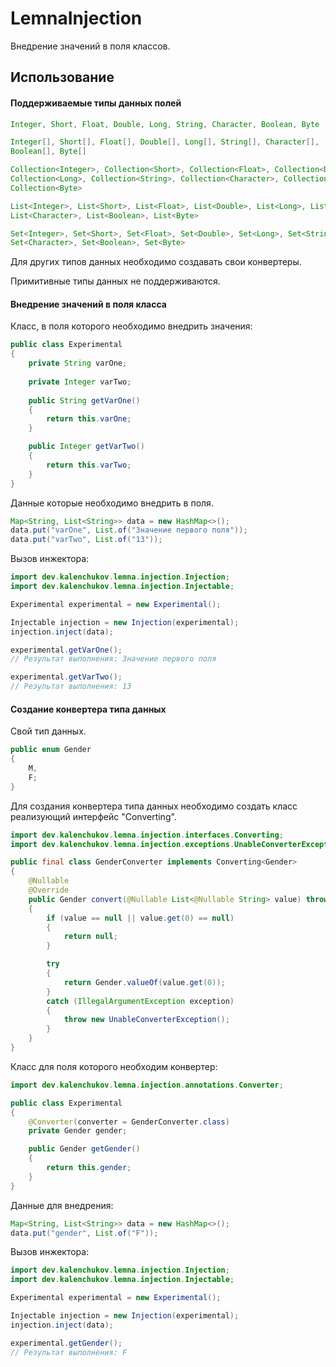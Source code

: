 # LemnaInjection
Внедрение значений в поля классов.

## Использование
#### Поддерживаемые типы данных полей
```java
Integer, Short, Float, Double, Long, String, Character, Boolean, Byte
```

```java
Integer[], Short[], Float[], Double[], Long[], String[], Character[],
Boolean[], Byte[]
```

```java
Collection<Integer>, Collection<Short>, Collection<Float>, Collection<Double>, 
Collection<Long>, Collection<String>, Collection<Character>, Collection<Boolean>,
Collection<Byte>
```

```java
List<Integer>, List<Short>, List<Float>, List<Double>, List<Long>, List<String>,
List<Character>, List<Boolean>, List<Byte>
```

```java
Set<Integer>, Set<Short>, Set<Float>, Set<Double>, Set<Long>, Set<String>,
Set<Character>, Set<Boolean>, Set<Byte>
```

Для других типов данных необходимо создавать свои конвертеры.

Примитивные типы данных не поддерживаются.

#### Внедрение значений в поля класса
Класс, в поля которого необходимо внедрить значения:

```java
public class Experimental
{
    private String varOne;
    
    private Integer varTwo;
    
    public String getVarOne()
    {
        return this.varOne;
    }

    public Integer getVarTwo()
    {
        return this.varTwo;
    }
}
```

Данные которые необходимо внедрить в поля.

```java
Map<String, List<String>> data = new HashMap<>();
data.put("varOne", List.of("Значение первого поля"));
data.put("varTwo", List.of("13"));
```

Вызов инжектора:

```java
import dev.kalenchukov.lemna.injection.Injection;
import dev.kalenchukov.lemna.injection.Injectable;

Experimental experimental = new Experimental();

Injectable injection = new Injection(experimental);
injection.inject(data);

experimental.getVarOne();
// Результат выполнения: Значение первого поля

experimental.getVarTwo();
// Результат выполнения: 13
```

#### Создание конвертера типа данных
Свой тип данных.

```java
public enum Gender
{
    M,
    F;
}
```

Для создания конвертера типа данных необходимо создать класс реализующий интерфейс "Converting".

```java
import dev.kalenchukov.lemna.injection.interfaces.Converting;
import dev.kalenchukov.lemna.injection.exceptions.UnableConverterException;

public final class GenderConverter implements Converting<Gender>
{
	@Nullable
	@Override
	public Gender convert(@Nullable List<@Nullable String> value) throws UnableConverterException
	{
		if (value == null || value.get(0) == null)
		{
			return null;
		}

		try
        {
			return Gender.valueOf(value.get(0));
		}
		catch (IllegalArgumentException exception)
        {
			throw new UnableConverterException();
		}
	}
}
```

Класс для поля которого необходим конвертер:

```java
import dev.kalenchukov.lemna.injection.annotations.Converter;

public class Experimental
{
	@Converter(converter = GenderConverter.class)
	private Gender gender;

	public Gender getGender()
	{
		return this.gender;
	}
}
```

Данные для внедрения:

```java
Map<String, List<String>> data = new HashMap<>();
data.put("gender", List.of("F"));
```

Вызов инжектора:

```java
import dev.kalenchukov.lemna.injection.Injection;
import dev.kalenchukov.lemna.injection.Injectable;

Experimental experimental = new Experimental();

Injectable injection = new Injection(experimental);
injection.inject(data);

experimental.getGender();
// Результат выполнения: F
```
